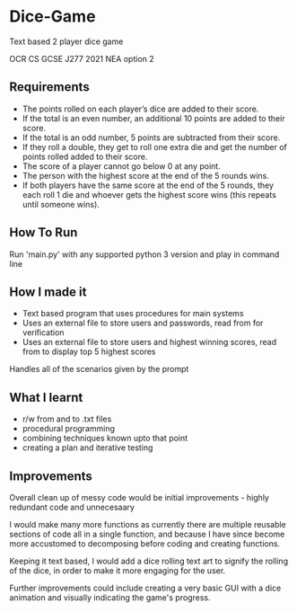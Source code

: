 # Dice-Game
Text based 2 player dice game

OCR CS GCSE J277 2021 NEA option 2

## Requirements
- The points rolled on each player’s dice are added to their score.
- If the total is an even number, an additional 10 points are added to their score.
- If the total is an odd number, 5 points are subtracted from their score.
- If they roll a double, they get to roll one extra die and get the number of points rolled added to their score.
- The score of a player cannot go below 0 at any point.
- The person with the highest score at the end of the 5 rounds wins.
- If both  players  have  the  same  score  at  the  end  of  the  5  rounds,  they  each  roll  1  die  and  whoever gets the highest score wins (this repeats until someone wins).

## How To Run
Run 'main.py' with any supported python 3 version and play in command line

## How I made it
- Text based program that uses procedures for main systems
- Uses an external file to store users and passwords, read from for verification
- Uses an external file to store users and highest winning scores, read from to display top 5 highest scores

Handles all of the scenarios given by the prompt

## What I learnt
- r/w from and to .txt files
- procedural programming
- combining techniques known upto that point
- creating a plan and iterative testing

## Improvements
Overall clean up of messy code would be initial improvements - highly redundant code and unnecesaary 

I would make many more functions as currently there are multiple reusable sections of code all in a single function, and because I have since become more accustomed to decomposing before coding and creating functions.

Keeping it text based, I would add a dice rolling text art to signify the rolling of the dice, in order to make it more engaging for the user.

Further improvements could include creating a very basic GUI with a dice animation and visually indicating the game's progress.
